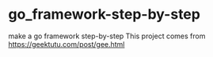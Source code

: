 # go_framework-step-by-step
make a go framework step-by-step
This project comes from https://geektutu.com/post/gee.html